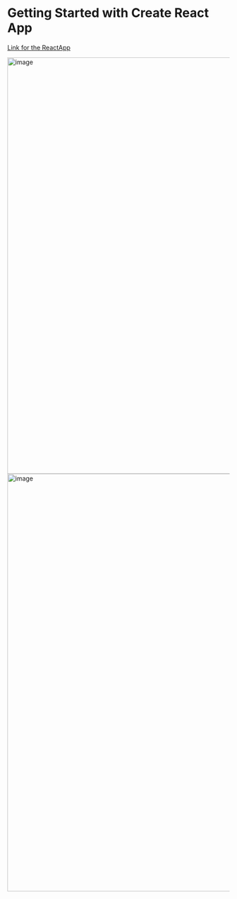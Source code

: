 # Getting Started with Create React App

[Link for the ReactApp](https://movie-club-nu.vercel.app/)

<img width="944" alt="image" src="https://github.com/Vanshikav123/movieClub/assets/102902652/9be37cfb-3f58-486b-a0e6-8be15f33612f">
<img width="947" alt="image" src="https://github.com/Vanshikav123/movieClub/assets/102902652/055906be-bf85-404b-998a-57679e536e02">



